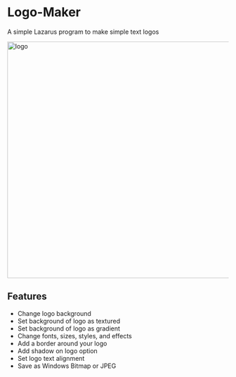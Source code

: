 # Logo-Maker
A simple Lazarus program to make simple text logos

<img width="538" alt="logo" src="https://user-images.githubusercontent.com/17520035/183205434-59723b74-f132-43c8-9409-cf4e2d420dab.png">

## Features
- Change logo background
- Set background of logo as textured
- Set background of logo as gradient
- Change fonts, sizes, styles, and effects
- Add a border around your logo
- Add shadow on logo option
- Set logo text alignment
- Save as Windows Bitmap or JPEG
